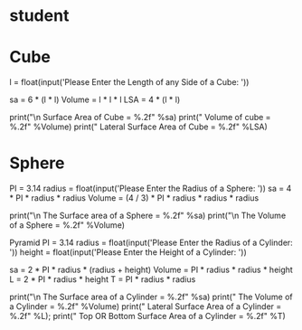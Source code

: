 # student


# Cube
l = float(input('Please Enter the Length of any Side of a Cube: '))
 
sa = 6 * (l * l)
Volume = l * l * l
LSA = 4 * (l * l)
 
print("\n Surface Area of Cube = %.2f" %sa)
print(" Volume of cube = %.2f" %Volume)
print(" Lateral Surface Area of Cube = %.2f" %LSA)


# Sphere
PI = 3.14
radius = float(input('Please Enter the Radius of a Sphere: '))
sa =  4 * PI * radius * radius
Volume = (4 / 3) * PI * radius * radius * radius
 
print("\n The Surface area of a Sphere = %.2f" %sa)
print("\n The Volume of a Sphere = %.2f" %Volume)


Pyramid
PI = 3.14
radius = float(input('Please Enter the Radius of a Cylinder: '))
height = float(input('Please Enter the Height of a Cylinder: '))
 
sa = 2 * PI * radius * (radius + height)
Volume = PI * radius * radius * height
L = 2 * PI * radius * height
T = PI * radius * radius
 
print("\n The Surface area of a Cylinder = %.2f" %sa)
print(" The Volume of a Cylinder = %.2f" %Volume)
print(" Lateral Surface Area of a Cylinder = %.2f" %L);
print(" Top OR Bottom Surface Area of a Cylinder = %.2f" %T)
